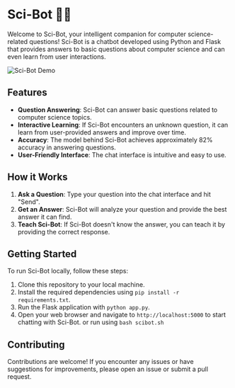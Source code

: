 # Sci-Bot 🧠💬

Welcome to Sci-Bot, your intelligent companion for computer science-related questions! Sci-Bot is a chatbot developed using Python and Flask that provides answers to basic questions about computer science and can even learn from user interactions.

![Sci-Bot Demo](demo.gif)

## Features

- **Question Answering**: Sci-Bot can answer basic questions related to computer science topics.
- **Interactive Learning**: If Sci-Bot encounters an unknown question, it can learn from user-provided answers and improve over time.
- **Accuracy**: The model behind Sci-Bot achieves approximately 82% accuracy in answering questions.
- **User-Friendly Interface**: The chat interface is intuitive and easy to use.

## How it Works

1. **Ask a Question**: Type your question into the chat interface and hit "Send".
2. **Get an Answer**: Sci-Bot will analyze your question and provide the best answer it can find.
3. **Teach Sci-Bot**: If Sci-Bot doesn't know the answer, you can teach it by providing the correct response.

## Getting Started

To run Sci-Bot locally, follow these steps:

1. Clone this repository to your local machine.
2. Install the required dependencies using `pip install -r requirements.txt`.
3. Run the Flask application with `python app.py`.
4. Open your web browser and navigate to `http://localhost:5000` to start chatting with Sci-Bot.
or 
run using `bash scibot.sh`

## Contributing

Contributions are welcome! If you encounter any issues or have suggestions for improvements, please open an issue or submit a pull request.
